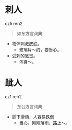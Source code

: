 # 刺人
cz5 ren2
> 如东方言词典
- 物体刺激皮肤。
  - 玻璃片～的，要当心。
- 受刺的感觉。
  - 浑身～。

# 跐人
cz1 ren2
> 东台方言词典
- 脚下滑动，人容易跌倒
  - 当心，刚刚落雨，路上～。
